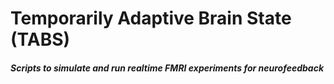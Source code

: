 # Temporarily Adaptive Brain State (TABS)

##### Scripts to simulate and run realtime FMRI experiments for neurofeedback
